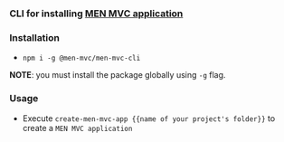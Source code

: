 ### CLI for installing [MEN MVC application](https://menmvc.com)

### Installation
- `npm i -g @men-mvc/men-mvc-cli`

**NOTE**: you must install the package globally using `-g` flag.

### Usage

- Execute `create-men-mvc-app {{name of your project's folder}}` to create a `MEN MVC application`
